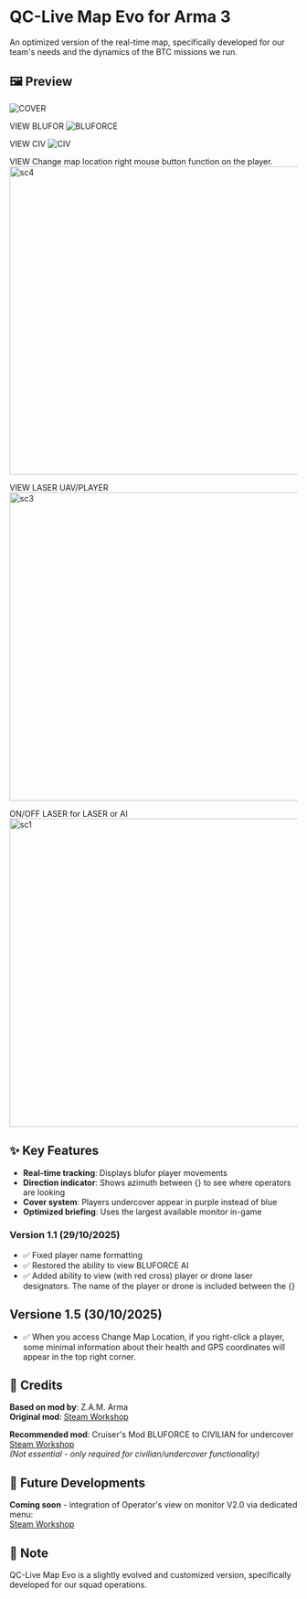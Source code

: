 # QC-Live Map Evo for Arma 3

An optimized version of the real-time map, specifically developed for our team's needs and the dynamics of the BTC missions we run.

## 🖼️ Preview

![COVER](https://github.com/user-attachments/assets/362a8aba-373e-42e1-9839-d72599b24b1d)

VIEW BLUFOR
![BLUFORCE](https://github.com/user-attachments/assets/21937959-1b75-4f90-8f69-8c5061adb3e5)

VIEW CIV
![CIV](https://github.com/user-attachments/assets/735cfc54-0fe5-4e4c-aa38-eec5fcc6fb54)

VIEW Change map location right mouse button function on the player.
<img width="960" height="540" alt="sc4" src="https://github.com/user-attachments/assets/f607e336-d921-4f1b-a118-1441cf95ba4f" />

VIEW LASER UAV/PLAYER
<img width="960" height="540" alt="sc3" src="https://github.com/user-attachments/assets/315b564d-5ccc-41b8-82b9-7b201b3b99f9" />

ON/OFF LASER for LASER or AI
<img width="960" height="540" alt="sc1" src="https://github.com/user-attachments/assets/865b4ace-d297-4da9-ba25-03a8e8352281" />



## ✨ Key Features

- **Real-time tracking**: Displays blufor player movements
- **Direction indicator**: Shows azimuth between {} to see where operators are looking
- **Cover system**: Players undercover appear in purple instead of blue
- **Optimized briefing**: Uses the largest available monitor in-game

### Version 1.1 (29/10/2025)
- ✅ Fixed player name formatting
- ✅ Restored the ability to view BLUFORCE AI
- ✅ Added ability to view (with red cross) player or drone laser designators. The name of the player or drone is included between the {}

## Versione 1.5 (30/10/2025)

- ✅ When you access Change Map Location, if you right-click a player, some minimal information about their health and GPS coordinates will appear in the top right corner.

## 🤝 Credits

**Based on mod by**: Z.A.M. Arma  
**Original mod**: [Steam Workshop](https://steamcommunity.com/sharedfiles/filedetails/?id=3018683365)

**Recommended mod**: Cruiser's Mod BLUFORCE to CIVILIAN for undercover  
[Steam Workshop](https://steamcommunity.com/sharedfiles/filedetails/?id=3595437256)  
*(Not essential - only required for civilian/undercover functionality)*

## 🚀 Future Developments

**Coming soon** - integration of Operator's view on monitor V2.0 via dedicated menu:  
[Steam Workshop](https://steamcommunity.com/sharedfiles/filedetails/?id=3595078376)

## 📝 Note

QC-Live Map Evo is a slightly evolved and customized version, specifically developed for our squad operations.
